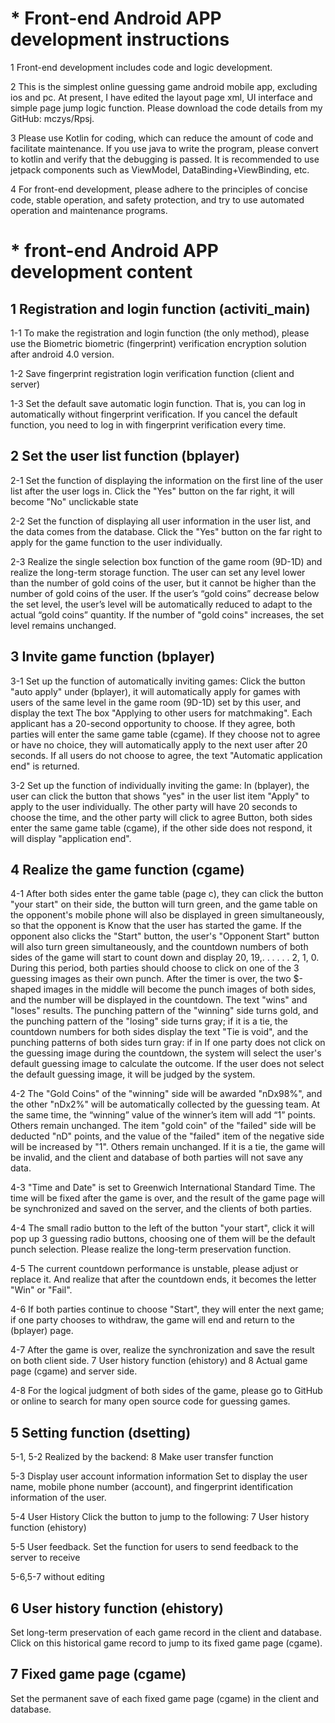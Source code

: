 
# * Front-end Android APP development instructions
1 Front-end development includes code and logic development.

2 This is the simplest online guessing game android mobile app, excluding ios and pc. At present, I have edited the layout page xml, UI interface and simple page jump logic function. Please download the code details from my GitHub: mczys/Rpsj.

3 Please use Kotlin for coding, which can reduce the amount of code and facilitate maintenance. If you use java to write the program, please convert to kotlin and verify that the debugging is passed. It is recommended to use jetpack components such as ViewModel, DataBinding+ViewBinding, etc. 

4 For front-end development, please adhere to the principles of concise code, stable operation, and safety protection, and try to use automated operation and maintenance programs.

# * front-end Android APP development content
## 1 Registration and login function (activiti_main)
1-1 To make the registration and login function (the only method), please use the Biometric biometric (fingerprint) verification encryption solution after android 4.0 version.

1-2 Save fingerprint registration login verification function (client and server)

1-3 Set the default save automatic login function. That is, you can log in automatically without fingerprint verification. If you cancel the default function, you need to log in with fingerprint verification every time.

## 2 Set the user list function (bplayer)
2-1 Set the function of displaying the information on the first line of the user list after the user logs in. Click the "Yes" button on the far right, it will become "No" unclickable state

2-2 Set the function of displaying all user information in the user list, and the data comes from the database. Click the "Yes" button on the far right to apply for the game function to the user individually.

2-3 Realize the single selection box function of the game room (9D-1D) and realize the long-term storage function. The user can set any level lower than the number of gold coins of the user, but it cannot be higher than the number of gold coins of the user. If the user’s “gold coins” decrease below the set level, the user’s level will be automatically reduced to adapt to the actual “gold coins” quantity. If the number of "gold coins" increases, the set level remains unchanged.

## 3 Invite game function (bplayer)
3-1 Set up the function of automatically inviting games: Click the button "auto apply" under (bplayer), it will automatically apply for games with users of the same level in the game room (9D-1D) set by this user, and display the text The box "Applying to other users for matchmaking". Each applicant has a 20-second opportunity to choose. If they agree, both parties will enter the same game table (cgame). If they choose not to agree or have no choice, they will automatically apply to the next user after 20 seconds. If all users do not choose to agree, the text "Automatic application end" is returned.

3-2 Set up the function of individually inviting the game: In (bplayer), the user can click the button that shows "yes" in the user list item "Apply" to apply to the user individually. The other party will have 20 seconds to choose the time, and the other party will click to agree Button, both sides enter the same game table (cgame), if the other side does not respond, it will display "application end".

## 4 Realize the game function (cgame)
4-1 After both sides enter the game table (page c), they can click the button "your start" on their side, the button will turn green, and the game table on the opponent's mobile phone will also be displayed in green simultaneously, so that the opponent is Know that the user has started the game. If the opponent also clicks the "Start" button, the user's "Opponent Start" button will also turn green simultaneously, and the countdown numbers of both sides of the game will start to count down and display 20, 19,. . . . . . 2, 1, 0. During this period, both parties should choose to click on one of the 3 guessing images as their own punch. After the timer is over, the two $-shaped images in the middle will become the punch images of both sides, and the number will be displayed in the countdown. The text "wins" and "loses" results. The punching pattern of the "winning" side turns gold, and the punching pattern of the "losing" side turns gray; if it is a tie, the countdown numbers for both sides display the text "Tie is void", and the punching patterns of both sides turn gray: if in If one party does not click on the guessing image during the countdown, the system will select the user's default guessing image to calculate the outcome. If the user does not select the default guessing image, it will be judged by the system.

4-2 The "Gold Coins" of the "winning" side will be awarded "nDx98%", and the other "nDx2%" will be automatically collected by the guessing team. At the same time, the “winning” value of the winner’s item will add “1” points. Others remain unchanged. The item "gold coin" of the "failed" side will be deducted "nD" points, and the value of the "failed" item of the negative side will be increased by "1". Others remain unchanged. If it is a tie, the game will be invalid, and the client and database of both parties will not save any data.

4-3 "Time and Date" is set to Greenwich International Standard Time. The time will be fixed after the game is over, and the result of the game page will be synchronized and saved on the server, and the clients of both parties.

4-4 The small radio button to the left of the button "your start", click it will pop up 3 guessing radio buttons, choosing one of them will be the default punch selection. Please realize the long-term preservation function.

4-5 The current countdown performance is unstable, please adjust or replace it. And realize that after the countdown ends, it becomes the letter "Win" or "Fail".

4-6 If both parties continue to choose "Start", they will enter the next game; if one party chooses to withdraw, the game will end and return to the (bplayer) page.

4-7 After the game is over, realize the synchronization and save the result on both client side. 7 User history function (ehistory) and 8 Actual game page (cgame) and server side.

4-8 For the logical judgment of both sides of the game, please go to GitHub or online to search for many open source code for guessing games.

## 5 Setting function (dsetting)
5-1, 5-2 Realized by the backend: 8 Make user transfer function

5-3 Display user account information information Set to display the user name, mobile phone number (account), and fingerprint identification information of the user.

5-4 User History Click the button to jump to the following: 7 User history function (ehistory)

5-5 User feedback. Set the function for users to send feedback to the server to receive

5-6,5-7 without editing

## 6 User history function (ehistory)
Set long-term preservation of each game record in the client and database. Click on this historical game record to jump to its fixed game page (cgame).

## 7 Fixed game page (cgame)
Set the permanent save of each fixed game page (cgame) in the client and database.
